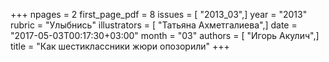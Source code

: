 +++
npages = 2
first_page_pdf = 8
issues = [ "2013_03",]
year = "2013"
rubric = "Улыбнись"
illustrators = [ "Татьяна Ахметгалиева",]
date = "2017-05-03T00:17:30+03:00"
month = "03"
authors = [ "Игорь Акулич",]
title = "Как шестиклассники жюри опозорили"
+++
